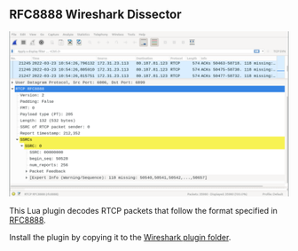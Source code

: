 RFC8888 Wireshark Dissector
---

![Screenshot of Wireshark](example.png)

This Lua plugin decodes RTCP packets that follow the format specified in [RFC8888](https://datatracker.ietf.org/doc/html/rfc8888).

Install the plugin by copying it to the [Wireshark plugin folder](https://www.wireshark.org/docs/wsug_html_chunked/ChPluginFolders.html).
